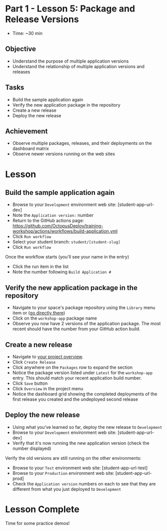 # Part 1 - Lesson 5: Package and Release Versions
- Time: ~30 min

## Objective
- Understand the purpose of multiple application versions
- Understand the relationship of multiple application versions and releases

## Tasks
- Build the sample application again
- Verify the new application package in the repository
- Create a new release
- Deploy the new release

## Achievement
- Observe multiple packages, releases, and their deployments on the dashboard matrix
- Observe newer versions running on the web sites

# Lesson

## Build the sample application again

- Browse to your `Development` environment web site: [student-app-url-dev]
- Note the `Application version:` number
- Return to the GitHub actions page: https://github.com/OctopusDeploy/training-workshop/actions/workflows/build-application.yml
- Click `Run workflow`
- Select your student branch: `student/[student-slug]`
- Click `Run workflow`

Once the workflow starts (you'll see your name in the entry)
- Click the run item in the list
- Note the number following `Build Application #`

## Verify the new application package in the repository 

- Navigate to your space's package repository using the `Library` menu item or ([go directly there](https://octopus-training.octopus.app/app#/[space-id]/library/builtinrepository))
- Click on the `workshop-app` package name
- Observe you now have 2 versions of the application package. The most recent should have the number from your GitHub action build.

## Create a new release

- Navigate to [your project overview](https://octopus-training.octopus.app/app#/[space-id]/projects/workshop-application/deployments).
- Click `Create Release`
- Click anywhere on the `Packages` row to expand the section 
- Notice the package version listed under `Latest` for the `workshop-app` entry. This should match your recent application build number.
- Click `Save` button
- Click `Overview` in the project menu
- Notice the dashboard grid showing the completed deployments of the first release you created and the undeployed second release

## Deploy the new release

- Using what you've learned so far, deploy the new release to `Development`
- Browse to your `Development` environment web site: [student-app-url-dev]
- Verify that it's now running the new application version (check the number displayed)

Verify the old versions are still running on the other environments:
- Browse to your `Test` environment web site: [student-app-url-test]
- Browse to your `Production` environment web site: [student-app-url-prod]
- Check the `Application version` numbers on each to see that they are different from what you just deployed to `Development`

# Lesson Complete
Time for some practice demos!
